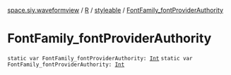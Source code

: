 [space.siy.waveformview](../../index.md) / [R](../index.md) / [styleable](index.md) / [FontFamily_fontProviderAuthority](./-font-family_font-provider-authority.md)

# FontFamily_fontProviderAuthority

`static var FontFamily_fontProviderAuthority: `[`Int`](https://kotlinlang.org/api/latest/jvm/stdlib/kotlin/-int/index.html)
`static var FontFamily_fontProviderAuthority: `[`Int`](https://kotlinlang.org/api/latest/jvm/stdlib/kotlin/-int/index.html)